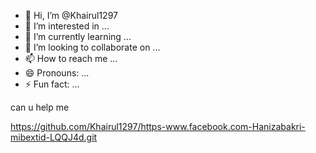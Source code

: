 - 👋 Hi, I’m @Khairul1297
- 👀 I’m interested in ...
- 🌱 I’m currently learning ...
- 💞️ I’m looking to collaborate on ...
- 📫 How to reach me ...
- 😄 Pronouns: ...
- ⚡ Fun fact: ...

<!---
Khairul1297/Khairul1297 is a ✨ special ✨ repository because its `README.md` (this file) appears on your GitHub profile.
You can click the Preview link to take a look at your changes.
--->can u help me 
https://github.com/Khairul1297/https-www.facebook.com-Hanizabakri-mibextid-LQQJ4d.git
